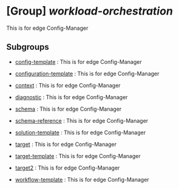# [Group] _workload-orchestration_

This is for edge Config-Manager

## Subgroups

- [config-template](/Commands/workload-orchestration/config-template/readme.md)
: This is for edge Config-Manager

- [configuration-template](/Commands/workload-orchestration/configuration-template/readme.md)
: This is for edge Config-Manager

- [context](/Commands/workload-orchestration/context/readme.md)
: This is for edge Config-Manager

- [diagnostic](/Commands/workload-orchestration/diagnostic/readme.md)
: This is for edge Config-Manager

- [schema](/Commands/workload-orchestration/schema/readme.md)
: This is for edge Config-Manager

- [schema-reference](/Commands/workload-orchestration/schema-reference/readme.md)
: This is for edge Config-Manager

- [solution-template](/Commands/workload-orchestration/solution-template/readme.md)
: This is for edge Config-Manager

- [target](/Commands/workload-orchestration/target/readme.md)
: This is for edge Config-Manager

- [target-template](/Commands/workload-orchestration/target-template/readme.md)
: This is for edge Config-Manager

- [target2](/Commands/workload-orchestration/target2/readme.md)
: This is for edge Config-Manager

- [workflow-template](/Commands/workload-orchestration/workflow-template/readme.md)
: This is for edge Config-Manager
